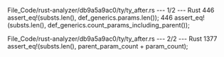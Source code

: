 File_Code/rust-analyzer/db9a5a9ac0/ty/ty_after.rs --- 1/2 --- Rust
446         assert_eq!(substs.len(), def_generics.params.len());                                                                                             446         assert_eq!(substs.len(), def_generics.count_params_including_parent());

File_Code/rust-analyzer/db9a5a9ac0/ty/ty_after.rs --- 2/2 --- Rust
                                                                                                                                                            1377         assert_eq!(substs.len(), parent_param_count + param_count);

